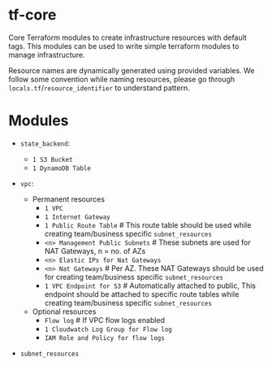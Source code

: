 # tf-core

Core Terraform modules to create infrastructure resources with default tags. This modules can be used to write simple terraform modules to manage infrastructure.

Resource names are dynamically generated using provided variables. We follow
some convention while naming resources, please go through
`locals.tf`/`resource_identifier` to understand pattern.

# Modules
  - `state_backend`:
    - `1 S3 Bucket`
    - `1 DynamoDB Table`

  - `vpc`:
    - Permanent resources
      - `1 VPC`
      - `1 Internet Gateway`
      - `1 Public Route Table` # This route table should be used while creating team/business specific `subnet_resources`
      - `<n> Management Public Subnets` # These subnets are used for NAT Gateways, n = no. of AZs
      - `<n> Elastic IPs for Nat Gateways`
      - `<n> Nat Gateways` # Per AZ. These NAT Gateways should be used for creating team/business specific `subnet_resources`
      - `1 VPC Endpoint for S3` # Automatically attached to public, This endpoint should be attached to specific route tables while creating team/business specific `subnet_resources`
    - Optional resources
      - `Flow log` # If VPC flow logs enabled
      - `1 Cloudwatch Log Group for Flow log`
      - `IAM Role and Policy for flow logs`

  - `subnet_resources`

